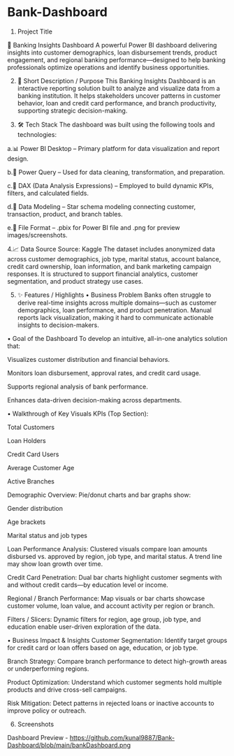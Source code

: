 # Bank-Dashboard
1. Project Title

🏦 Banking Insights Dashboard
A powerful Power BI dashboard delivering insights into customer demographics, loan disbursement trends, product engagement, and regional banking performance—designed to help banking professionals optimize operations and identify business opportunities.

2. 📌 Short Description / Purpose
This Banking Insights Dashboard is an interactive reporting solution built to analyze and visualize data from a banking institution. It helps stakeholders uncover patterns in customer behavior, loan and credit card performance, and branch productivity, supporting strategic decision-making.

3. 🛠️ Tech Stack
The dashboard was built using the following tools and technologies:

a.📊 Power BI Desktop – Primary platform for data visualization and report design.

b.📂 Power Query – Used for data cleaning, transformation, and preparation.

c.🧠 DAX (Data Analysis Expressions) – Employed to build dynamic KPIs, filters, and calculated fields.

d.📝 Data Modeling – Star schema modeling connecting customer, transaction, product, and branch tables.

e.📁 File Format – .pbix for Power BI file and .png for preview images/screenshots.

4.📈 Data Source
Source: Kaggle 
The dataset includes anonymized data across customer demographics, job type, marital status, account balance, credit card ownership, loan information, and bank marketing campaign responses. It is structured to support financial analytics, customer segmentation, and product strategy use cases.

5. ✨ Features / Highlights
• Business Problem
Banks often struggle to derive real-time insights across multiple domains—such as customer demographics, loan performance, and product penetration. Manual reports lack visualization, making it hard to communicate actionable insights to decision-makers.

• Goal of the Dashboard
To develop an intuitive, all-in-one analytics solution that:

Visualizes customer distribution and financial behaviors.

Monitors loan disbursement, approval rates, and credit card usage.

Supports regional analysis of bank performance.

Enhances data-driven decision-making across departments.

• Walkthrough of Key Visuals
KPIs (Top Section):

Total Customers

Loan Holders

Credit Card Users

Average Customer Age

Active Branches

Demographic Overview:
Pie/donut charts and bar graphs show:

Gender distribution

Age brackets

Marital status and job types

Loan Performance Analysis:
Clustered visuals compare loan amounts disbursed vs. approved by region, job type, and marital status.
A trend line may show loan growth over time.

Credit Card Penetration:
Dual bar charts highlight customer segments with and without credit cards—by education level or income.

Regional / Branch Performance:
Map visuals or bar charts showcase customer volume, loan value, and account activity per region or branch.

Filters / Slicers:
Dynamic filters for region, age group, job type, and education enable user-driven exploration of the data.

• Business Impact & Insights
Customer Segmentation: Identify target groups for credit card or loan offers based on age, education, or job type.

Branch Strategy: Compare branch performance to detect high-growth areas or underperforming regions.

Product Optimization: Understand which customer segments hold multiple products and drive cross-sell campaigns.

Risk Mitigation: Detect patterns in rejected loans or inactive accounts to improve policy or outreach.

6. Screenshots

Dashboard Preview - https://github.com/kunal9887/Bank-Dashboard/blob/main/bankDashboard.png
